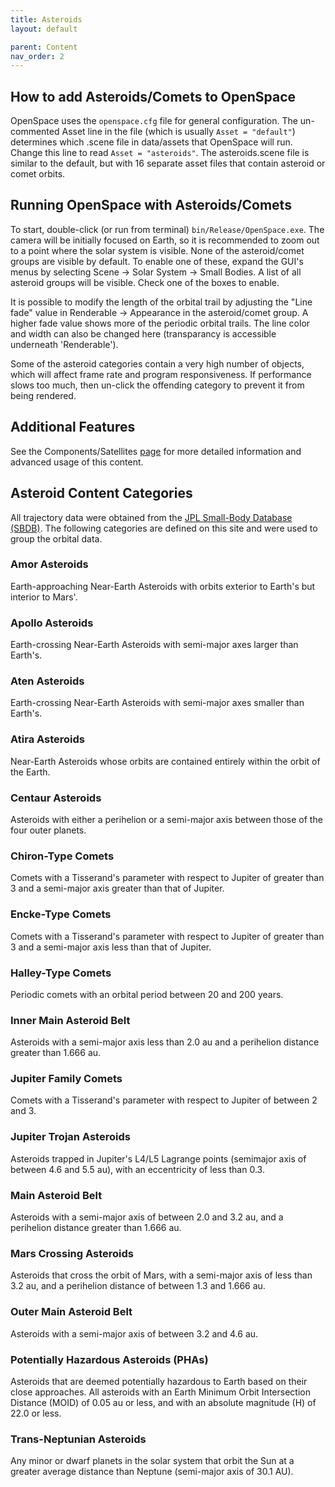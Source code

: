 ```yaml
---
title: Asteroids
layout: default

parent: Content
nav_order: 2
---
```


## How to add Asteroids/Comets to OpenSpace
OpenSpace uses the `openspace.cfg` file for general configuration. The un-commented Asset line in the file (which is usually `Asset = "default"`) determines which .scene file in data/assets that OpenSpace will run. Change this line to read `Asset = "asteroids"`.
The asteroids.scene file is similar to the default, but with 16 separate asset files that contain asteroid or comet orbits.

## Running OpenSpace with Asteroids/Comets
To start, double-click (or run from terminal) `bin/Release/OpenSpace.exe`. The camera will be initially focused on Earth, so it is recommended to zoom out to a point where the solar system is visible. None of the asteroid/comet groups are visible by default. To enable one of these, expand the GUI's menus by selecting Scene -> Solar System -> Small Bodies. A list of all asteroid groups will be visible. Check one of the boxes to enable.

It is possible to modify the length of the orbital trail by adjusting the "Line fade" value in Renderable -> Appearance in the asteroid/comet group. A higher fade value shows more of the periodic orbital trails. The line color and width can also be changed here (transparancy is accessible underneath 'Renderable').

Some of the asteroid categories contain a very high number of objects, which will affect frame rate and program responsiveness. If performance slows too much, then un-click the offending category to prevent it from being rendered.

## Additional Features
See the Components/Satellites [page](../../components/satellites.md) for more detailed information and advanced usage of this content.

## Asteroid Content Categories
All trajectory data were obtained from the [JPL Small-Body Database (SBDB)](https://ssd.jpl.nasa.gov/sbdb.cgi). The following categories are defined on this site and were used to group the orbital data.

### Amor Asteroids
Earth-approaching Near-Earth Asteroids with orbits exterior to Earth's but interior to Mars'.

### Apollo Asteroids
Earth-crossing Near-Earth Asteroids with semi-major axes larger than Earth's.

### Aten Asteroids
Earth-crossing Near-Earth Asteroids with semi-major axes smaller than Earth's.

### Atira Asteroids
Near-Earth Asteroids whose orbits are contained entirely within the orbit of the Earth.

### Centaur Asteroids
Asteroids with either a perihelion or a semi-major axis between those of the four outer planets.

### Chiron-Type Comets
Comets with a Tisserand's parameter with respect to Jupiter of greater than 3 and a semi-major axis greater than that of Jupiter.

### Encke-Type Comets
Comets with a Tisserand's parameter with respect to Jupiter of greater than 3 and a semi-major axis less than that of Jupiter.

### Halley-Type Comets
Periodic comets with an orbital period between 20 and 200 years.

### Inner Main Asteroid Belt
Asteroids with a semi-major axis less than 2.0 au and a perihelion distance greater than 1.666 au.

### Jupiter Family Comets
Comets with a Tisserand's parameter with respect to Jupiter of between 2 and 3.

### Jupiter Trojan Asteroids
Asteroids trapped in Jupiter's L4/L5 Lagrange points (semimajor axis of between 4.6 and 5.5 au), with an eccentricity of less than 0.3.

### Main Asteroid Belt
Asteroids with a semi-major axis of between 2.0 and 3.2 au, and a perihelion distance greater than 1.666 au.

### Mars Crossing Asteroids
Asteroids that cross the orbit of Mars, with a semi-major axis of less than 3.2 au, and a perihelion distance of between 1.3 and 1.666 au.

### Outer Main Asteroid Belt
Asteroids with a semi-major axis of between 3.2 and 4.6 au.

### Potentially Hazardous Asteroids (PHAs)
Asteroids that are deemed potentially hazardous to Earth based on their close approaches. All asteroids with an Earth Minimum Orbit Intersection Distance (MOID) of 0.05 au or less, and with an absolute magnitude (H) of 22.0 or less.

### Trans-Neptunian Asteroids
Any minor or dwarf planets in the solar system that orbit the Sun at a greater average distance than Neptune (semi-major axis of 30.1 AU).
